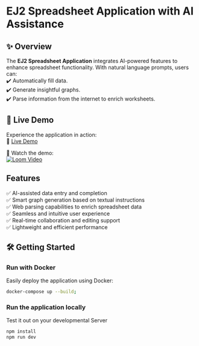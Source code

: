 # **EJ2 Spreadsheet Application with AI Assistance**

## ✨ Overview
The **EJ2 Spreadsheet Application** integrates AI-powered features to enhance spreadsheet functionality. With natural language prompts, users can:  
✔️ Automatically fill data.  
✔️ Generate insightful graphs.  
✔️ Parse information from the internet to enrich worksheets.  

## 🚀 Live Demo
Experience the application in action:  
🔗 [Live Demo](https://rembrance.co)  

🎥 Watch the demo:  
[![Loom Video](https://cdn.loom.com/sessions/thumbnails/64c615cd07934bda9f2982b2e1e67e2d.jpg)](https://www.loom.com/share/64c615cd07934bda9f2982b2e1e67e2d?sid=3b67b2de-13d6-45cd-a422-8ae6800b1caa)  

## Features
✅ AI-assisted data entry and completion  
✅ Smart graph generation based on textual instructions  
✅ Web parsing capabilities to enrich spreadsheet data  
✅ Seamless and intuitive user experience  
✅ Real-time collaboration and editing support  
✅ Lightweight and efficient performance  

## 🛠️ Getting Started

### **Run with Docker**
Easily deploy the application using Docker:

```sh
docker-compose up --build;
```
### **Run the application locally**
Test it out on your developmental Server

```sh
npm install
npm run dev
```
